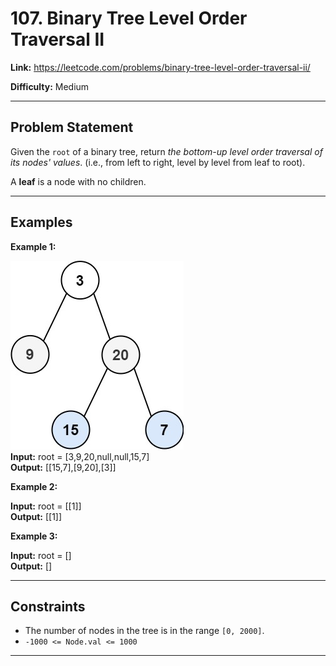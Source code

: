 # 107. Binary Tree Level Order Traversal II

**Link:** https://leetcode.com/problems/binary-tree-level-order-traversal-ii/

**Difficulty:** Medium

---

## Problem Statement

Given the `root` of a binary tree, return _the bottom-up level order traversal of its nodes' values_. (i.e., from left to right, level by level from leaf to root).

A **leaf** is a node with no children.

---

## Examples

**Example 1:**

![alt text](tree1.jpg) \
**Input:** root = [3,9,20,null,null,15,7] \
**Output:** [[15,7],[9,20],[3]]

**Example 2:**

**Input:** root = [[1]] \
**Output:** [[1]]

**Example 3:**

**Input:** root = [] \
**Output:** []

---

## Constraints

- The number of nodes in the tree is in the range `[0, 2000]`.
- `-1000 <= Node.val <= 1000`

---